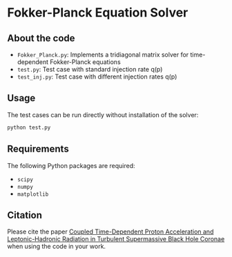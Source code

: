 # Fokker-Planck Equation Solver

## About the code

- `Fokker_Planck.py`: Implements a tridiagonal matrix solver for time-dependent Fokker-Planck equations
- `test.py`: Test case with standard injection rate q(p)
- `test_inj.py`: Test case with different injection rates q(p)

## Usage

The test cases can be run directly without installation of the solver:

```bash
python test.py
```

## Requirements

The following Python packages are required:

- `scipy`
- `numpy` 
- `matplotlib`

## Citation

Please cite the paper [Coupled Time-Dependent Proton Acceleration and Leptonic-Hadronic Radiation in Turbulent Supermassive Black Hole Coronae](https://arxiv.org/abs/2508.08233) when using the code in your work.
